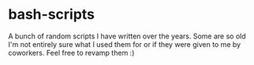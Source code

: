# bash-scripts

A bunch of random scripts I have written over the years. Some are so old I'm not entirely sure what I used them for or if they were given to me by coworkers. Feel free to revamp them :)
